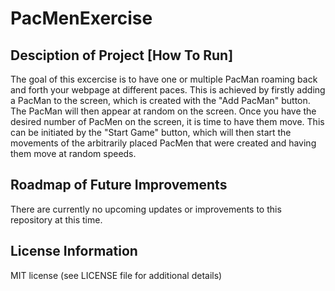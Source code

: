 # PacMenExercise

## Desciption of Project [How To Run]
The goal of this excercise is to have one or multiple PacMan roaming back and forth your webpage at different paces. This is achieved by firstly adding a PacMan to the screen, which is created with the "Add PacMan" button. The PacMan will then appear at random on the screen. Once you have the desired number of PacMen on the screen, it is time to have them move. This can be initiated by the "Start Game" button, which will then start the movements of the arbitrarily placed PacMen that were created and having them move at random speeds.

## Roadmap of Future Improvements
There are currently no upcoming updates or improvements to this repository at this time.

## License Information
MIT license (see LICENSE file for additional details)
